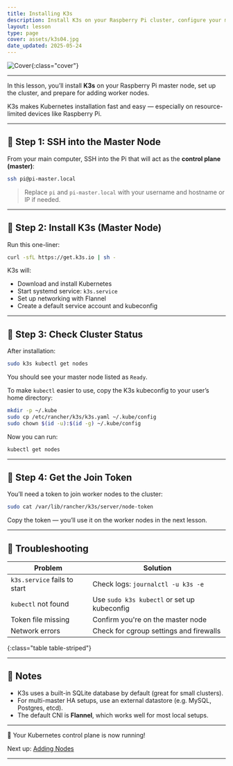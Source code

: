 ```yaml
---
title: Installing K3s
description: Install K3s on your Raspberry Pi cluster, configure your master node, and prepare for adding workers.
layout: lesson
type: page
cover: assets/k3s04.jpg
date_updated: 2025-05-24
---
```


![Cover]({{page.cover}}){:class="cover"}

---

In this lesson, you’ll install **K3s** on your Raspberry Pi master node, set up the cluster, and prepare for adding worker nodes.

K3s makes Kubernetes installation fast and easy — especially on resource-limited devices like Raspberry Pi.

---

## 🚀 Step 1: SSH into the Master Node

From your main computer, SSH into the Pi that will act as the **control plane (master)**:

```bash
ssh pi@pi-master.local
```

> Replace `pi` and `pi-master.local` with your username and hostname or IP if needed.

---

## 🧰 Step 2: Install K3s (Master Node)

Run this one-liner:

```bash
curl -sfL https://get.k3s.io | sh -
```

K3s will:

* Download and install Kubernetes
* Start systemd service: `k3s.service`
* Set up networking with Flannel
* Create a default service account and kubeconfig

---

## 📁 Step 3: Check Cluster Status

After installation:

```bash
sudo k3s kubectl get nodes
```

You should see your master node listed as `Ready`.

To make `kubectl` easier to use, copy the K3s kubeconfig to your user’s home directory:

```bash
mkdir -p ~/.kube
sudo cp /etc/rancher/k3s/k3s.yaml ~/.kube/config
sudo chown $(id -u):$(id -g) ~/.kube/config
```

Now you can run:

```bash
kubectl get nodes
```

---

## 🔑 Step 4: Get the Join Token

You’ll need a token to join worker nodes to the cluster:

```bash
sudo cat /var/lib/rancher/k3s/server/node-token
```

Copy the token — you’ll use it on the worker nodes in the next lesson.

---

## 🧪 Troubleshooting

| Problem                      | Solution                                    |
| ---------------------------- | ------------------------------------------- |
| `k3s.service` fails to start | Check logs: `journalctl -u k3s -e`          |
| `kubectl` not found          | Use `sudo k3s kubectl` or set up kubeconfig |
| Token file missing           | Confirm you're on the master node           |
| Network errors               | Check for cgroup settings and firewalls     |
{:class="table table-striped"}

---

## 📝 Notes

* K3s uses a built-in SQLite database by default (great for small clusters).
* For multi-master HA setups, use an external datastore (e.g. MySQL, Postgres, etcd).
* The default CNI is **Flannel**, which works well for most local setups.

---

🎉 Your Kubernetes control plane is now running!

Next up: [Adding Nodes](06_adding_nodes)

---

